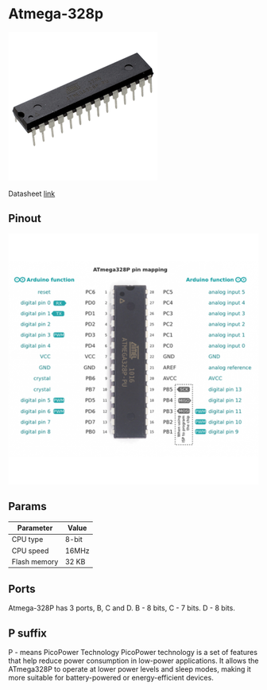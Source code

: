 # Atmega-328p
![atmega328p](./assets/atmega328p.png)

Datasheet [link](./assets/atmega-328p-datasheet.pdf)

## Pinout

![atmega328p pinout](./assets/atmega328-pins.png)

## Params
| Parameter    | Value |
| ------------ | ----- |
| CPU type     | 8-bit |
| CPU speed    | 16MHz |
| Flash memory | 32 KB |

## Ports
Atmega-328P has 3 ports, B, C and D.
B - 8 bits, C - 7 bits. D - 8 bits.

## P suffix
P - means PicoPower Technology PicoPower technology is a set of features that help reduce power consumption in low-power applications. It allows the ATmega328P to operate at lower power levels and sleep modes, making it more suitable for battery-powered or energy-efficient devices.

